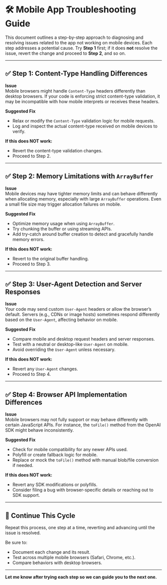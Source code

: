 # 🛠️ Mobile App Troubleshooting Guide

This document outlines a step-by-step approach to diagnosing and resolving issues related to the app not working on mobile devices. Each step addresses a potential cause. Try **Step 1** first; if it does **not** resolve the issue, revert the change and proceed to **Step 2**, and so on.

---

## ✅ Step 1: Content-Type Handling Differences

**Issue**  
Mobile browsers might handle `Content-Type` headers differently than desktop browsers. If your code is enforcing strict content-type validation, it may be incompatible with how mobile interprets or receives these headers.

**Suggested Fix**  
- Relax or modify the `Content-Type` validation logic for mobile requests.
- Log and inspect the actual content-type received on mobile devices to verify.

**If this does NOT work:**  
- Revert the content-type validation changes.
- Proceed to Step 2.

---

## ✅ Step 2: Memory Limitations with `ArrayBuffer`

**Issue**  
Mobile devices may have tighter memory limits and can behave differently when allocating memory, especially with large `ArrayBuffer` operations. Even a small file size may trigger allocation failures on mobile.

**Suggested Fix**  
- Optimize memory usage when using `ArrayBuffer`.
- Try chunking the buffer or using streaming APIs.
- Add try-catch around buffer creation to detect and gracefully handle memory errors.

**If this does NOT work:**  
- Revert to the original buffer handling.
- Proceed to Step 3.

---

## ✅ Step 3: User-Agent Detection and Server Responses

**Issue**  
Your code may send custom `User-Agent` headers or allow the browser’s default. Servers (e.g., CDNs or image hosts) sometimes respond differently based on the `User-Agent`, affecting behavior on mobile.

**Suggested Fix**  
- Compare mobile and desktop request headers and server responses.
- Test with a neutral or desktop-like `User-Agent` on mobile.
- Avoid overriding the `User-Agent` unless necessary.

**If this does NOT work:**  
- Revert any `User-Agent` changes.
- Proceed to Step 4.

---

## ✅ Step 4: Browser API Implementation Differences

**Issue**  
Mobile browsers may not fully support or may behave differently with certain JavaScript APIs. For instance, the `toFile()` method from the OpenAI SDK might behave inconsistently.

**Suggested Fix**  
- Check for mobile compatibility for any newer APIs used.
- Polyfill or create fallback logic for mobile.
- Replace or mock the `toFile()` method with manual blob/file conversion if needed.

**If this does NOT work:**  
- Revert any SDK modifications or polyfills.
- Consider filing a bug with browser-specific details or reaching out to SDK support.

---

## 🔁 Continue This Cycle

Repeat this process, one step at a time, reverting and advancing until the issue is resolved.

Be sure to:
- Document each change and its result.
- Test across multiple mobile browsers (Safari, Chrome, etc.).
- Compare behaviors with desktop browsers.

---

**Let me know after trying each step so we can guide you to the next one.**

